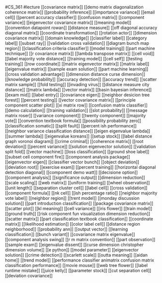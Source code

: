 #CS_361
#lecture
[[covariance matrix]]
[[demo matrix diagonalization coherence matrix]]
[[probability inference]]
[[importance variance]]
[[email cell]]
[[percent accuracy classifier]]
[[confusion matrix]]
[[component variance]]
[[eigenvector covariance matrix]]
[[meaning model]]
[[convention datapoint rowan]]
[[distance measure]]
[[off diagonal accuracy diagonal matrix]]
[[coordinate transformation]]
[[rotation actor]]
[[dimension covariance matrix]]
[[domain knowledge]]
[[classifier label]]
[[category label]]
[[subset ray]]
[[validation cross validation]]
[[diagram bunch map region]]
[[classification criteria classifier]]
[[model training]]
[[part machine technique]]
[[r covariance matrix]]
[[lambda transpose matrix]]
[[cell void]]
[[label majority vote distance]]
[[training model]]
[[cell self]]
[[testing training]]
[[row coordinate]]
[[matrix eigenvector matrix]]
[[matrix label]]
[[eigenvalue matrix]]
[[sample exam solution]]
[[part machine learning]]
[[cross validation advantage]]
[[dimension distance curse dimension]]
[[knowledge probability]]
[[accuracy detection]]
[[accuracy trend]]
[[scatter matrix sample]]
[[fold testing]]
[[invading virus]]
[[distance measure city distance]]
[[matrix lambda]]
[[vector matrix]]
[[basin bayesian inference]]
[[exam mid]]
[[label entry]]
[[covariance eigen]]
[[neighbor desicion tree forest]]
[[percent testing]]
[[vector covariance matrix]]
[[principle component scatter plot]]
[[xi matrix row]]
[[confusion matrix classifier]]
[[demo calculation]]
[[training validation]]
[[slot probability]]
[[message matrix roser]]
[[variance component]]
[[twenty component]]
[[majority vote]]
[[convention textbook formula]]
[[possibility probability zero]]
[[classification somatic]]
[[split fault]]
[[percent ish performance]]
[[neighbor variance classification distance]]
[[eigen eigenvalue lambda]]
[[summer lambda]]
[[eigenvalue koreans]]
[[setup stock]]
[[label distance graph voronoi diagram]]
[[crime criminal]]
[[coherence matrix]]
[[root deviation]]
[[percent variance]]
[[solution eigenvector solution]]
[[validation split fold]]
[[vector machine]]
[[loss classification]]
[[ground shoe label]]
[[subset cell component fire]]
[[component analysis package]]
[[eigenvector eigen]]
[[classifier vector bunch]]
[[object deviation]]
[[deviation root]]
[[exercise exam]]
[[percent training]]
[[horizontal diagonal detection diagonal]]
[[component demo watt]]
[[decisione option]]
[[component analysis]]
[[significance output]]
[[dimension reduction]]
[[scale scaling]]
[[web matrix]]
[[uniform training]]
[[wheel observation]]
[[unit length]]
[[separation cluster cell]]
[[label cell]]
[[cross validation]]
[[component formula]]
[[nk cell]]
[[ish percentage ratio]]
[[neighbor majority vote label]]
[[neighbor region]]
[[trent model]]
[[monday discussion solution]]
[[part introduction classification]]
[[package covariance matrix]]
[[scatter plot]]
[[kl meaning]]
[[cell variance]]
[[iris flower]]
[[train model]]
[[ground truth]]
[[risk component fun visualization dimension reduction]]
[[scatter matrix]]
[[part classification textbook classification]]
[[coordinate matrix]]
[[likelihood estimation]]
[[color label cell]]
[[distance region neighborhood]]
[[probability ann]]
[[output vector]]
[[learning classification]]
[[bunch variant]]
[[covariance matrix eigenvalue]]
[[component analysis swing]]
[[r m matrix convention]]
[[part observation]]
[[sample exam]]
[[eigenvalue dissent]]
[[curse dimension christopher dimension volume]]
[[e python]]
[[model parameter]]
[[eigenvector solution]]
[[crime detection]]
[[scarlett scale]]
[[outta meaning]]
[[aidan home]]
[[trend model]]
[[performance classifier animatrix confusion matrix classification performance]]
[[movie mouse]]
[[web tree flower]]
[[label runtime mistake]]
[[juice kelly]]
[[parameter stock]]
[[cut separation cell]]
[[deviation covariance]]
